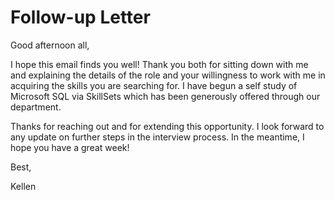 # Follow-up Letter

Good afternoon all,

I hope this email finds you well! Thank you both for sitting down with me and explaining the details of the role and your willingness to work with me in acquiring the skills you are searching for. I have begun a self study of Microsoft SQL via SkillSets which has been generously offered through our department. 

Thanks for reaching out and for extending this opportunity. I look forward to any update on further steps in the interview process. In the meantime, I hope you have a great week!

Best,

Kellen